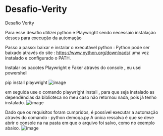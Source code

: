 # Desafio-Verity
Desafio Verity

Para esse desafio utilizei python e Playwright
sendo necessaio instalação desses para execução da automação 

Passo a passo: 
baixar e instalar o executável python : 
      Python pode ser baixado através do site : https://www.python.org/downloads/ 
uma vez instalado e configurado o PATH.

Instalar os pacotes Playwright e Faker através do console , eu usei powershell 

pip install playwright
![image](https://user-images.githubusercontent.com/62752617/227734635-31687ca2-03c3-4d3e-9ce2-ff5ae0ca59dc.png)


em seguida use o comando playwright install , para que seja instalado as dependências da biblioteca 
no meu caso não retornou nada, pois já tenho instalado.
![image](https://user-images.githubusercontent.com/62752617/227734684-b5be71c0-ee7b-4787-8faa-2ce3a50cfbad.png)


Dado que os requisitos foram cumpridos, é possível executar a automação através do comando : python demoqa.py
 A única ressalva é que se deve abrir o console na na pasta em que o arquivo foi salvo, como no exemplo abaixo.
![image](https://user-images.githubusercontent.com/62752617/227734621-c36105e3-113e-4eb5-8d46-8ca69639af73.png)



